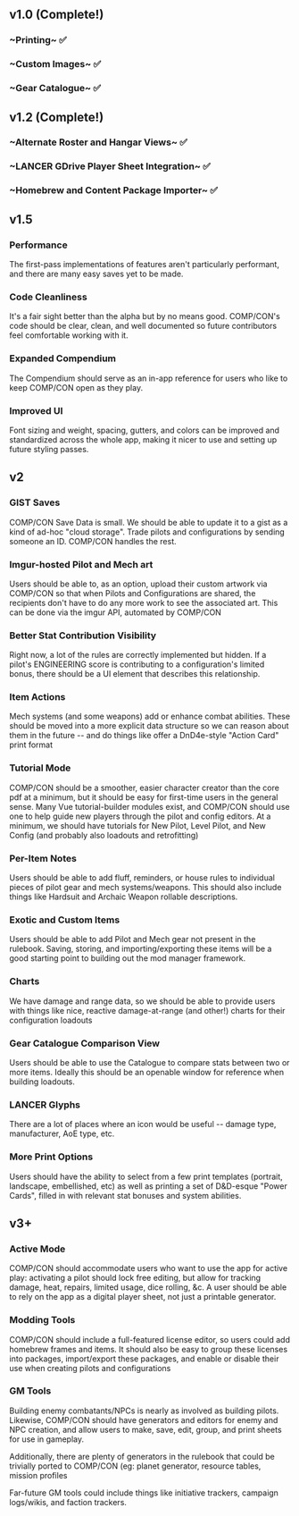 ## v1.0 (Complete!)
### ~Printing~ ✅

### ~Custom Images~ ✅

### ~Gear Catalogue~ ✅

## v1.2 (Complete!)

### ~Alternate Roster and Hangar Views~ ✅

### ~LANCER GDrive Player Sheet Integration~ ✅

### ~Homebrew and Content Package Importer~ ✅

## v1.5
### Performance
The first-pass implementations of features aren't particularly performant, and there are many easy saves yet to be made.

### Code Cleanliness
It's a fair sight better than the alpha but by no means good. COMP/CON's code should be clear, clean, and well documented so future contributors feel comfortable working with it.

### Expanded Compendium
The Compendium should serve as an in-app reference for users who like to keep COMP/CON open as they play.

### Improved UI
Font sizing and weight, spacing, gutters, and colors can be improved and standardized across the whole app, making it nicer to use and setting up future styling passes.

## v2
### GIST Saves
COMP/CON Save Data is small. We should be able to update it to a gist as a kind of ad-hoc "cloud storage". Trade pilots and configurations by sending someone an ID. COMP/CON handles the rest.

### Imgur-hosted Pilot and Mech art
Users should be able to, as an option, upload their custom artwork via COMP/CON so that when Pilots and Configurations are shared, the recipients don't have to do any more work to see the associated art. This can be done via the imgur API, automated by COMP/CON

### Better Stat Contribution Visibility
Right now, a lot of the rules are correctly implemented but hidden. If a pilot's ENGINEERING score is contributing to a configuration's limited bonus, there should be a UI element that describes this relationship.

### Item Actions
Mech systems (and some weapons) add or enhance combat abilities. These should be moved into a more explicit data structure so we can reason about them in the future -- and do things like offer a DnD4e-style "Action Card" print format

### Tutorial Mode
COMP/CON should be a smoother, easier character creator than the core pdf at a minimum, but it should be easy for first-time users in the general sense. Many Vue tutorial-builder modules exist, and COMP/CON should use one to help guide new players through the pilot and config editors. At a minimum, we should have tutorials for New Pilot, Level Pilot, and New Config (and probably also loadouts and retrofitting)

### Per-Item Notes
Users should be able to add fluff, reminders, or house rules to individual pieces of pilot gear and mech systems/weapons. This should also include things like Hardsuit and Archaic Weapon rollable descriptions.

### Exotic and Custom Items
Users should be able to add Pilot and Mech gear not present in the rulebook. Saving, storing, and importing/exporting these items will be a good starting point to building out the mod manager framework.

### Charts
We have damage and range data, so we should be able to provide users with things like nice, reactive damage-at-range (and other!) charts for their configuration loadouts

### Gear Catalogue Comparison View
Users should be able to use the Catalogue to compare stats between two or more items. Ideally this should be an openable window for reference when building loadouts.

### LANCER Glyphs
There are a lot of places where an icon would be useful -- damage type, manufacturer, AoE type, etc.

### More Print Options
Users should have the ability to select from a few print templates (portrait, landscape, embellished, etc) as well as printing a set of D&D-esque "Power Cards", filled in with relevant stat bonuses and system abilities.

## v3+

### Active Mode
COMP/CON should accommodate users who want to use the app for active play: activating a pilot should lock free editing, but allow for tracking damage, heat, repairs, limited usage, dice rolling, &c. A user should be able to rely on the app as a digital player sheet, not just a printable generator.

### Modding Tools
COMP/CON should include a full-featured license editor, so users could add homebrew frames and items. It should also be easy to group these licenses into packages, import/export these packages, and enable or disable their use when creating pilots and configurations

### GM Tools
Building enemy combatants/NPCs is nearly as involved as building pilots. Likewise, COMP/CON should have generators and editors for enemy and NPC creation, and allow users to make, save, edit, group, and print sheets for use in gameplay.

Additionally, there are plenty of generators in the rulebook that could be trivially ported to COMP/CON (eg: planet generator, resource tables, mission profiles

Far-future GM tools could include things like initiative trackers, campaign logs/wikis, and faction trackers.